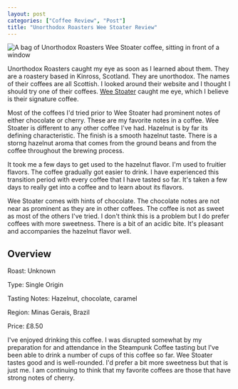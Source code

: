 ```yaml
---
layout: post
categories: ["Coffee Review", "Post"]
title: "Unorthodox Roasters Wee Stoater Review"
---
```


![A bag of Unorthodox Roasters Wee Stoater coffee, sitting in front of a window](/assets/wee_stoater.jpeg)

Unorthodox Roasters caught my eye as soon as I learned about them. They are a roastery based in Kinross, Scotland. They are unorthodox. The names of their coffees are all Scottish. I looked around their website and I thought I should try one of their coffees. [Wee Stoater](https://www.unorthodoxroasters.co.uk/product-page/wee-stoater) caught me eye, which I believe is their signature coffee.

Most of the coffees I'd tried prior to Wee Stoater had prominent notes of either chocolate or cherry. These are my favorite notes in a coffee. Wee Stoater is different to any other coffee I've had. Hazelnut is by far its defining characteristic. The finish is a smooth hazelnut taste. There is a storng hazelnut aroma that comes from the ground beans and from the coffee throughout the brewing process.

It took me a few days to get used to the hazelnut flavor. I'm used to fruitier flavors. The coffee gradually got easier to drink. I have experienced this transition period with every coffee that I have tasted so far. It's taken a few days to really get into a coffee and to learn about its flavors.

Wee Stoater comes with hints of chocolate. The chocolate notes are not near as prominent as they are in other coffees. The coffee is not as sweet as most of the others I've tried. I don't think this is a problem but I do prefer coffees with more sweetness. There is a bit of an acidic bite. It's pleasant and accompanies the hazelnut flavor well.

## Overview

Roast: Unknown

Type: Single Origin

Tasting Notes: Hazelnut, chocolate, caramel

Region: Minas Gerais, Brazil

Price: £8.50

I've enjoyed drinking this coffee. I was disrupted somewhat by my preparation for and attendance in the Steampunk Coffee tasting but I've been able to drink a number of cups of this coffee so far. Wee Stoater tastes good and is well-rounded. I'd prefer a bit more sweetness but that is just me. I am continuing to think that my favorite coffees are those that have strong notes of cherry.
